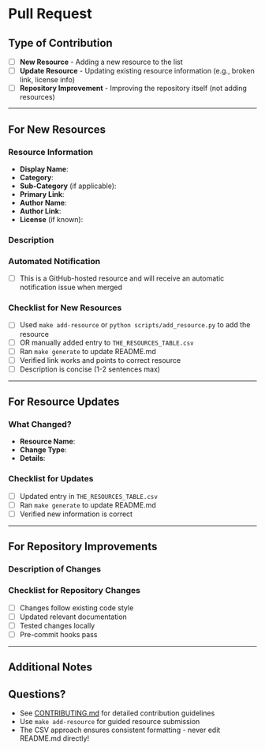 # Pull Request

## Type of Contribution

<!-- Select ONE by marking with an [x] -->

- [ ] **New Resource** - Adding a new resource to the list
- [ ] **Update Resource** - Updating existing resource information (e.g., broken link, license info)
- [ ] **Repository Improvement** - Improving the repository itself (not adding resources)

---

## For New Resources

<!-- If you used the script, paste the generated content from .pr_template_content.md here -->
<!-- If you're manually adding a resource, complete all fields below -->

### Resource Information

- **Display Name**: <!-- e.g., "Claude Task Manager" or "/commit" -->
- **Category**: <!-- Select from: Workflows & Knowledge Guides, Tooling, Hooks, Slash-Commands, CLAUDE.md Files, Official Documentation -->
- **Sub-Category** (if applicable): <!-- e.g., "Version Control & Git", "Code Analysis & Testing" -->
- **Primary Link**: <!-- The main URL for the resource -->
- **Author Name**: <!-- Creator/maintainer name -->
- **Author Link**: <!-- Link to author's profile -->
- **License** (if known): <!-- e.g., MIT, Apache-2.0, GPL-3.0 -->

### Description

<!-- 1-2 sentences describing what the resource does and why it's valuable to Claude Code users -->

### Automated Notification

<!-- Check if applicable -->
- [ ] This is a GitHub-hosted resource and will receive an automatic notification issue when merged

### Checklist for New Resources

<!-- All items must be checked -->

- [ ] Used `make add-resource` or `python scripts/add_resource.py` to add the resource
- [ ] OR manually added entry to `THE_RESOURCES_TABLE.csv`
- [ ] Ran `make generate` to update README.md
- [ ] Verified link works and points to correct resource
- [ ] Description is concise (1-2 sentences max)

---

## For Resource Updates

### What Changed?

<!-- Describe what you're updating -->

- **Resource Name**:
- **Change Type**: <!-- e.g., Fix broken link, Update license, Update description -->
- **Details**:

### Checklist for Updates

- [ ] Updated entry in `THE_RESOURCES_TABLE.csv`
- [ ] Ran `make generate` to update README.md
- [ ] Verified new information is correct

---

## For Repository Improvements

### Description of Changes

<!-- Describe what you're improving and why -->

### Checklist for Repository Changes

- [ ] Changes follow existing code style
- [ ] Updated relevant documentation
- [ ] Tested changes locally
- [ ] Pre-commit hooks pass

---

## Additional Notes

<!-- Any additional context that would help reviewers -->

## Questions?

- See [CONTRIBUTING.md](../CONTRIBUTING.md) for detailed contribution guidelines
- Use `make add-resource` for guided resource submission
- The CSV approach ensures consistent formatting - never edit README.md directly!